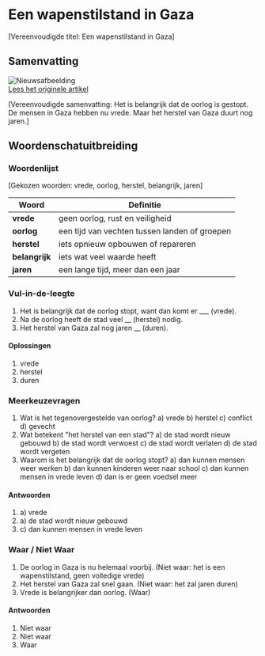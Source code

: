 # Een wapenstilstand in Gaza

[Vereenvoudigde titel: Een wapenstilstand in Gaza]

## Samenvatting

![Nieuwsafbeelding](https://prod-img.standaard.be/public/nieuws/ur341y-ds-actua-wide.00-03-29-12.still003.png/alternates/BASE_SIXTEEN_NINE/DS%20ACTUA%20Wide.00_03_29_12.Still003.png)   
[Lees het originele artikel](https://www.standaard.be/buitenland/het-belangrijkste-is-dat-het-doden-bombarderen-en-vernietigen-is-gestopt.-dat-is-het-enige-wat-echt-telt/97851867.html)

[Vereenvoudigde samenvatting: Het is belangrijk dat de oorlog is gestopt. De mensen in Gaza hebben nu vrede. Maar het herstel van Gaza duurt nog jaren.]

## Woordenschatuitbreiding

### Woordenlijst

[Gekozen woorden: vrede, oorlog, herstel, belangrijk, jaren]

| Woord | Definitie |
|-------|-----------|
| **vrede** | geen oorlog, rust en veiligheid |
| **oorlog** | een tijd van vechten tussen landen of groepen |
| **herstel** | iets opnieuw opbouwen of repareren |
| **belangrijk** | iets wat veel waarde heeft |
| **jaren** | een lange tijd, meer dan een jaar |

### Vul-in-de-leegte
1. Het is belangrijk dat de oorlog stopt, want dan komt er ___ (vrede).
2. Na de oorlog heeft de stad veel __ (herstel) nodig.
3. Het herstel van Gaza zal nog jaren __ (duren).

#### Oplossingen
1. vrede
2. herstel
3. duren

### Meerkeuzevragen
1. Wat is het tegenovergestelde van oorlog?
   a) vrede b) herstel c) conflict d) gevecht
2. Wat betekent "het herstel van een stad"?
   a) de stad wordt nieuw gebouwd b) de stad wordt verwoest c) de stad wordt verlaten d) de stad wordt vergeten
3. Waarom is het belangrijk dat de oorlog stopt?
   a) dan kunnen mensen weer werken b) dan kunnen kinderen weer naar school c) dan kunnen mensen in vrede leven d) dan is er geen voedsel meer

#### Antwoorden
1. a) vrede
2. a) de stad wordt nieuw gebouwd
3. c) dan kunnen mensen in vrede leven

### Waar / Niet Waar
1. De oorlog in Gaza is nu helemaal voorbij. (Niet waar: het is een wapenstilstand, geen volledige vrede)
2. Het herstel van Gaza zal snel gaan. (Niet waar: het zal jaren duren)
3. Vrede is belangrijker dan oorlog. (Waar)

#### Antwoorden
1. Niet waar
2. Niet waar
3. Waar